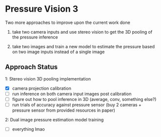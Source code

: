 # Pressure Vision 3
Two more approaches to improve upon the current work done

1. take two camera inputs and use stereo vision to get the 3D pooling of the pressure inference

2. take two images and train a new model to estimate the pressure based on two image inputs instead of a single image 

## Approach Status

1: Stereo vision 3D pooling implementation

- [x] camera projection calibration
- [ ] run inference on both camera input images post calibration
- [ ] figure out how to pool inference in 3D (average, conv, something else?)
- [ ] run trials of accuracy against pressure sensor (buy 2 cameras + pressure sensor from provided resources in paper)

2: Dual image pressure estimation model training

- [ ] everything lmao
